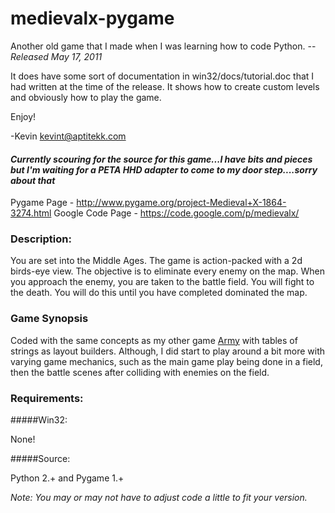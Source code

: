 # medievalx-pygame
Another old game that I made when I was learning how to code Python. -- *Released May 17, 2011*

It does have some sort of documentation in win32/docs/tutorial.doc that I had written at the time of the release. It shows how to create custom levels and obviously how to play the game.

Enjoy!

-Kevin
kevint@aptitekk.com

#### *Currently scouring for the source for this game...I have bits and pieces but I'm waiting for a PETA HHD adapter to come to my door step....sorry about that*

Pygame Page - http://www.pygame.org/project-Medieval+X-1864-3274.html
Google Code Page - https://code.google.com/p/medievalx/

### Description:

You are set into the Middle Ages. The game is action-packed with a 2d birds-eye view. The objective is to eliminate every enemy on the map. When you approach the enemy, you are taken to the battle field. You will fight to the death. You will do this until you have completed dominated the map.

### Game Synopsis

Coded with the same concepts as my other game [Army](https://github.com/KevinThorne/armypygame) with tables of strings as layout builders. Although, I did start to play around a bit more with varying game mechanics, such as the main game play being done in a field, then the battle scenes after colliding with enemies on the field.


### Requirements:

#####Win32:

None!

#####Source:

Python 2.+ and Pygame 1.+

*Note: You may or may not have to adjust code a little to fit your version.*
